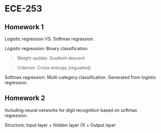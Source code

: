 # ECE-253
## Homework 1

Logistic regression VS. Softmax regression.

Logistic regression: Binary classification.
> Weight update: Gradient descent

> Criterion: Cross-entropy (regualted)

Softmax regression: Multi-category classification. Generated from logistic regression.


## Homework 2
Including neural networks for digit recognition based on softmax regression.

Structure: Input layer + Hidden layer (1) + Output layer
